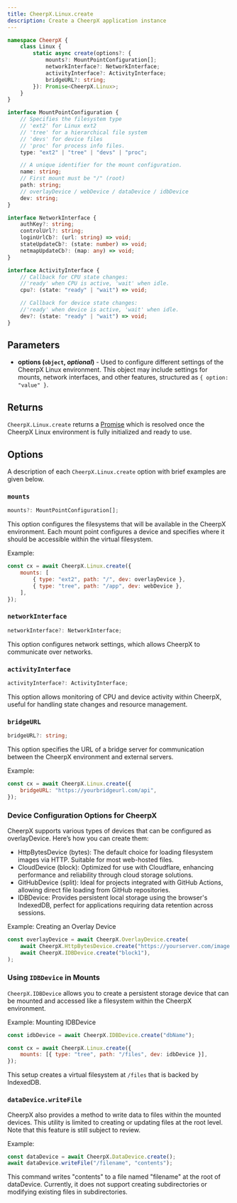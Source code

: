 ```yaml
---
title: CheerpX.Linux.create
description: Create a CheerpX application instance
---
```


```ts
namespace CheerpX {
	class Linux {
		static async create(options?: {
			mounts?: MountPointConfiguration[];
			networkInterface?: NetworkInterface;
			activityInterface?: ActivityInterface;
			bridgeURL?: string;
		}): Promise<CheerpX.Linux>;
	}
}

interface MountPointConfiguration {
	// Specifies the filesystem type
	// 'ext2' for Linux ext2
	// 'tree' for a hierarchical file system
	// 'devs' for device files
	// 'proc' for process info files.
	type: "ext2" | "tree" | "devs" | "proc";

	// A unique identifier for the mount configuration.
	name: string;
	// First mount must be "/" (root)
	path: string;
	// overlayDevice / webDevice / dataDevice / idbDevice
	dev: string;
}

interface NetworkInterface {
	authKey?: string;
	controlUrl?: string;
	loginUrlCb?: (url: string) => void;
	stateUpdateCb?: (state: number) => void;
	netmapUpdateCb?: (map: any) => void;
}

interface ActivityInterface {
	// Callback for CPU state changes:
	//'ready' when CPU is active, 'wait' when idle.
	cpu?: (state: "ready" | "wait") => void;

	// Callback for device state changes:
	//'ready' when device is active, 'wait' when idle.
	dev?: (state: "ready" | "wait") => void;
}
```

## Parameters

- **options (`object`, _optional_)** - Used to configure different settings of the CheerpX Linux environment. This object may include settings for mounts, network interfaces, and other features, structured as `{ option: "value" }`.

## Returns

`CheerpX.Linux.create` returns a [Promise] which is resolved once the CheerpX Linux environment is fully initialized and ready to use.

## Options

A description of each `CheerpX.Linux.create` option with brief examples are given below.

### `mounts`

```ts
mounts?: MountPointConfiguration[];
```

This option configures the filesystems that will be available in the CheerpX environment. Each mount point configures a device and specifies where it should be accessible within the virtual filesystem.

Example:

```js
const cx = await CheerpX.Linux.create({
	mounts: [
		{ type: "ext2", path: "/", dev: overlayDevice },
		{ type: "tree", path: "/app", dev: webDevice },
	],
});
```

### `networkInterface`

```ts
networkInterface?: NetworkInterface;
```

This option configures network settings, which allows CheerpX to communicate over networks.

### `activityInterface`

```ts
activityInterface?: ActivityInterface;
```

This option allows monitoring of CPU and device activity within CheerpX, useful for handling state changes and resource management.

### `bridgeURL`

```ts
bridgeURL?: string;
```

This option specifies the URL of a bridge server for communication between the CheerpX environment and external servers.

Example:

```js
const cx = await CheerpX.Linux.create({
	bridgeURL: "https://yourbridgeurl.com/api",
});
```

### Device Configuration Options for CheerpX

CheerpX supports various types of devices that can be configured as overlayDevice. Here’s how you can create them:

- HttpBytesDevice (bytes): The default choice for loading filesystem images via HTTP. Suitable for most web-hosted files.
- CloudDevice (block): Optimized for use with Cloudflare, enhancing performance and reliability through cloud storage solutions.
- GitHubDevice (split): Ideal for projects integrated with GitHub Actions, allowing direct file loading from GitHub repositories.
- IDBDevice: Provides persistent local storage using the browser's IndexedDB, perfect for applications requiring data retention across sessions.

Example: Creating an Overlay Device

```js
const overlayDevice = await CheerpX.OverlayDevice.create(
	await CheerpX.HttpBytesDevice.create("https://yourserver.com/image.ext2"),
	await CheerpX.IDBDevice.create("block1"),
);
```

### Using `IDBDevice` in Mounts

`CheerpX.IDBDevice` allows you to create a persistent storage device that can be mounted and accessed like a filesystem within the CheerpX environment.

Example: Mounting IDBDevice

```js
const idbDevice = await CheerpX.IDBDevice.create("dbName");

const cx = await CheerpX.Linux.create({
	mounts: [{ type: "tree", path: "/files", dev: idbDevice }],
});
```

This setup creates a virtual filesystem at `/files` that is backed by IndexedDB.

### `dataDevice.writeFile`

CheerpX also provides a method to write data to files within the mounted devices. This utility is limited to creating or updating files at the root level. Note that this feature is still subject to review.

Example:

```js
const dataDevice = await CheerpX.DataDevice.create();
await dataDevice.writeFile("/filename", "contents");
```

This command writes "contents" to a file named "filename" at the root of dataDevice. Currently, it does not support creating subdirectories or modifying existing files in subdirectories.

[Promise]: https://developer.mozilla.org/en-US/docs/Web/JavaScript/Reference/Global_Objects/Promise
